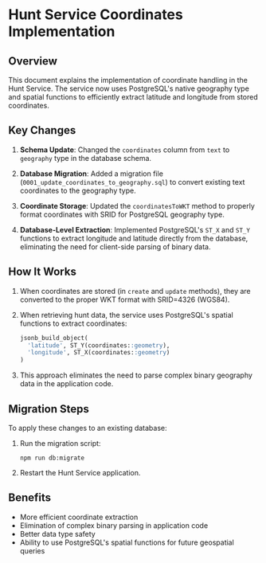 # Hunt Service Coordinates Implementation

## Overview

This document explains the implementation of coordinate handling in the Hunt Service. The service now uses PostgreSQL's native geography type and spatial functions to efficiently extract latitude and longitude from stored coordinates.

## Key Changes

1. **Schema Update**: Changed the `coordinates` column from `text` to `geography` type in the database schema.

2. **Database Migration**: Added a migration file (`0001_update_coordinates_to_geography.sql`) to convert existing text coordinates to the geography type.

3. **Coordinate Storage**: Updated the `coordinatesToWKT` method to properly format coordinates with SRID for PostgreSQL geography type.

4. **Database-Level Extraction**: Implemented PostgreSQL's `ST_X` and `ST_Y` functions to extract longitude and latitude directly from the database, eliminating the need for client-side parsing of binary data.

## How It Works

1. When coordinates are stored (in `create` and `update` methods), they are converted to the proper WKT format with SRID=4326 (WGS84).

2. When retrieving hunt data, the service uses PostgreSQL's spatial functions to extract coordinates:
   ```sql
   jsonb_build_object(
     'latitude', ST_Y(coordinates::geometry),
     'longitude', ST_X(coordinates::geometry)
   )
   ```

3. This approach eliminates the need to parse complex binary geography data in the application code.

## Migration Steps

To apply these changes to an existing database:

1. Run the migration script:
   ```
   npm run db:migrate
   ```

2. Restart the Hunt Service application.

## Benefits

- More efficient coordinate extraction
- Elimination of complex binary parsing in application code
- Better data type safety
- Ability to use PostgreSQL's spatial functions for future geospatial queries